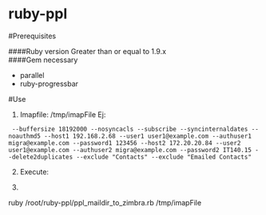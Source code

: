 # ruby-ppl

#Prerequisites

####Ruby version
Greater than or equal to 1.9.x  
####Gem necessary
* parallel
* ruby-progressbar

#Use

1. Imapfile: /tmp/imapFile
Ej:
```
 --buffersize 18192000 --nosyncacls --subscribe --syncinternaldates --noauthmd5 --host1 192.168.2.68 --user1 user1@example.com --authuser1 migra@example.com --password1 123456 --host2 172.20.20.84 --user2 user1@example.com --authuser2 migra@example.com --password2 IT140.15 --delete2duplicates --exclude "Contacts" --exclude "Emailed Contacts"
```
2. Execute:
3. ```
 ruby /root/ruby-ppl/ppl_maildir_to_zimbra.rb /tmp/imapFile 
```

